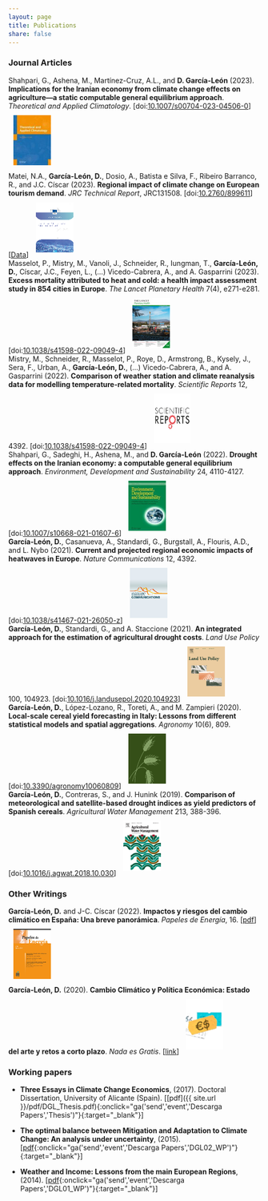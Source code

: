 ```yaml
---
layout: page
title: Publications
share: false
---
```

### Journal Articles
<div class="middle">
<span>Shahpari, G., Ashena, M., Mart&#xED;nez-Cruz, A.L., and <strong>D. Garc&#xED;a-Le&#xF3;n</strong> (2023). <strong>Implications for the Iranian economy from climate change effects on agriculture—a static computable general equilibrium approach</strong>. <em>Theoretical and Applied Climatology</em>. [doi:<a href="https://doi.org/10.1007/s00704-023-04506-0" target="_blank" onclick="ga('send','event','Descarga Papers','Iran-2');"><u>10.1007/s00704-023-04506-0</u></a>]</span> <img style="padding: 10px;" src="/images/tac_front.png">
</div>
<div class="middle">
<span>Matei, N.A., <strong>Garc&#xED;a-Le&#xF3;n, D.</strong>, Dosio, A., Batista e Silva, F., Ribeiro Barranco, R., and J.C. Císcar (2023). <strong>Regional impact of climate change on European tourism demand</strong>. <em>JRC Technical Report</em>, JRC131508. [doi:<a href="https://www.doi.org/10.2760/899611" target="_blank" onclick="ga('send','event','Descarga Papers','DGL23.1');"><u>10.2760/899611</u></a>] [<a href="http://data.europa.eu/89h/af97f546-8e9d-4977-9ce3-72e3ed54f3cc"><u>Data</u></a>]</span> <img style="padding: 10px;" src="/images/DGL23_1_front.png">
</div>
<div class="middle">
<span>Masselot, P., Mistry, M., Vanoli, J., Schneider, R., Iungman, T., <strong>Garc&#xED;a-Le&#xF3;n, D.</strong>, Císcar, J.C., Feyen, L., (...) Vicedo-Cabrera, A., and A. Gasparrini (2023). <strong>Excess mortality attributed to heat and cold: a health impact assessment study in 854 cities in Europe</strong>. <em>The Lancet Planetary Health</em> 7(4), e271-e281. [doi:<a href="https://doi.org/10.1016/S2542-5196(23)00023-2" target="_blank" onclick="ga('send','event','Descarga Papers','DGL22.2');"><u>10.1038/s41598-022-09049-4</u></a>]</span> <img style="padding: 10px;" src="/images/lph_front.png">
</div>
<div class="middle">
<span>Mistry, M., Schneider, R., Masselot, P., Roye, D., Armstrong, B., Kysely, J., Sera, F., Urban, A., <strong>Garc&#xED;a-Le&#xF3;n, D.</strong>, (...) Vicedo-Cabrera, A., and A. Gasparrini (2022). <strong>Comparison of weather station and climate reanalysis data for modelling temperature-related mortality</strong>. <em>Scientific Reports</em> 12, 4392. [doi:<a href="https://doi.org/10.1038/s41598-022-09049-4" target="_blank" onclick="ga('send','event','Descarga Papers','DGL22.1');"><u>10.1038/s41598-022-09049-4</u></a>]</span> <img style="padding: 10px;" src="/images/scirep_front.png">
</div>
<div class="middle">
<span>Shahpari, G., Sadeghi, H., Ashena, M., and <strong>D. Garc&#xED;a-Le&#xF3;n</strong> (2022). <strong>Drought effects on the Iranian economy: a computable general equilibrium approach</strong>. <em>Environment, Development and Sustainability</em> 24, 4110-4127. [doi:<a href="https://doi.org/10.1007/s10668-021-01607-6" target="_blank" onclick="ga('send','event','Descarga Papers','Iran');"><u>10.1007/s10668-021-01607-6</u></a>]</span> <img style="padding: 10px;" src="/images/eds_front.png">
</div>
<div class="middle">
<span><strong>Garc&#xED;a-Le&#xF3;n, D.</strong>, Casanueva, A., Standardi, G., Burgstall, A., Flouris, A.D., and L. Nybo (2021). <strong>Current and projected regional economic impacts of heatwaves in Europe</strong>. <em>Nature Communications</em> 12, 4392. [doi:<a href="https://doi.org/10.1038/s41467-021-26050-z" target="_blank" onclick="ga('send','event','Descarga Papers','DGL16');"><u>10.1038/s41467-021-26050-z</u></a>]</span> <img style="padding: 10px;" src="/images/ncomms_front.png">
</div>
<div class="middle">
<span><strong>Garc&#xED;a-Le&#xF3;n, D.</strong>,  Standardi, G., and A. Staccione (2021). <strong>An integrated approach for the estimation of agricultural drought costs</strong>. <em>Land Use Policy</em> 100, 104923. [doi:<a href="https://doi.org/10.1016/j.landusepol.2020.104923" target="_blank" onclick="ga('send','event','Descarga Papers','DGL10');"><u>10.1016/j.landusepol.2020.104923</u></a>]</span> <img style="padding: 10px;" src="/images/lup_front.png">
</div>
<div class="middle">
<span><strong>Garc&#xED;a-Le&#xF3;n, D.</strong>,  L&#xF3;pez-Lozano, R., Toreti, A., and M. Zampieri (2020). <strong>Local-scale cereal yield forecasting in Italy: Lessons from different statistical models and spatial aggregations</strong>. <em>Agronomy</em> 10(6), 809. [doi:<a href="https://doi.org/10.3390/agronomy10060809" target="_blank" onclick="ga('send','event','Descarga Papers','DGL04');"><u>10.3390/agronomy10060809</u></a>]</span> <img style="padding: 10px;" src="/images/agronomy_front.png">
</div>
<div class="middle">
<span><strong>Garc&#xED;a-Le&#xF3;n, D.</strong>,  Contreras, S., and J. Hunink (2019). <strong>Comparison of meteorological and satellite-based drought indices as yield predictors of Spanish cereals</strong>. <em>Agricultural Water Management</em> 213, 388-396. [doi:<a href="https://doi.org/10.1016/j.agwat.2018.10.030" target="_blank" onclick="ga('send','event','Descarga Papers','DGL03');"><u>10.1016/j.agwat.2018.10.030</u></a>]</span> <img style="padding: 10px;" src="/images/agwat_front.png">
</div>

### Other Writings

<div class="middle">
<span><strong>Garc&#xED;a-Le&#xF3;n, D.</strong> and J-C. C&#xED;scar (2022). <strong>Impactos y riesgos del cambio clim&aacute;tico en España: Una breve panor&aacute;mica</strong>. <em>Papeles de Energ&#xED;a</em>, 16. [<a href="https://www.funcas.es/wp-content/uploads/2022/02/David-Garc%C3%ADa-Le%C3%B3n-y-Juan-Carlos-Ciscar.pdf" target="_blank" onclick="ga('send','event','Descarga Papers','PEner');"><u>pdf</u></a>]</span> <img style="padding: 10px;" src="/images/pener_front.png">
</div>

<div class="middle">
<span><strong>Garc&#xED;a-Le&#xF3;n, D.</strong> (2020). <strong>Cambio Clim&aacute;tico y Pol&#xED;tica Econ&#xF3;mica: Estado del arte y retos a corto plazo</strong>. <em>Nada es Gratis</em>. [<a href="https://nadaesgratis.es/admin/cambio-climatico-y-politica-economica-estado-del-arte-y-retos-a-corto-plazo" target="_blank" onclick="ga('send','event','Descarga Papers','NeG');"><u>link</u></a>]</span> <img style="padding: 10px;" src="/images/neg_front.png">
</div>

### Working papers
- **Three Essays in Climate Change Economics**, (2017). Doctoral Dissertation, University of Alicante (Spain).
 [[pdf]({{ site.url }}/pdf/DGL_Thesis.pdf){:onclick="ga('send','event','Descarga Papers','Thesis')"}{:target="_blank"}]
 
- **The optimal balance between Mitigation and Adaptation to Climate Change: An analysis under uncertainty**, (2015). [[pdf](http://www.feem.it/getpage.aspx?id=8280&sez=Publications&padre=73){:onclick="ga('send','event','Descarga Papers','DGL02_WP')"}{:target="_blank"}]

- **Weather and Income: Lessons from the main European Regions**, (2014). [[pdf](http://www.feem.it/getpage.aspx?id=7443&sez=Publications&padre=73){:onclick="ga('send','event','Descarga Papers','DGL01_WP')"}{:target="_blank"}]
